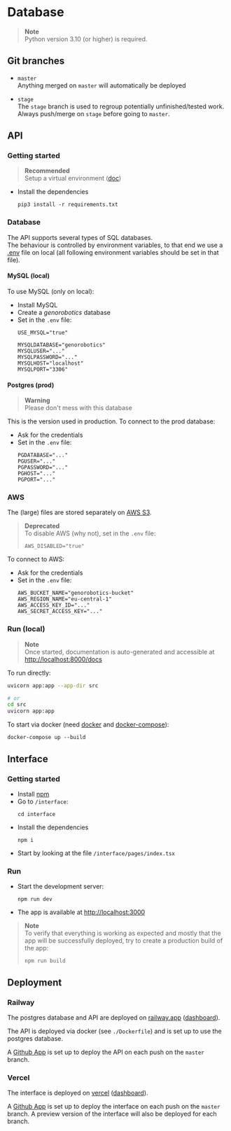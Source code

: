 # Database

> **Note**  
> Python version 3.10 (or higher) is required.

## Git branches

* `master`  
  Anything merged on `master` will automatically be deployed

* `stage`  
  The `stage` branch is used to regroup potentially unfinished/tested work.  
  Always push/merge on `stage` before going to `master`.

## API

### Getting started

> **Recommended**  
> Setup a virtual environment ([doc](https://docs.python.org/3.10/library/venv.html))

* Install the dependencies
    ```
    pip3 install -r requirements.txt
    ```

### Database

The API supports several types of SQL databases.  
The behaviour is controlled by environment variables, to that end we use a [.env](https://dev.to/jakewitcher/using-env-files-for-environment-variables-in-python-applications-55a1) file on local (all following environment variables should be set in that file).

#### MySQL (local)

To use MySQL (only on local):

* Install MySQL
* Create a *genorobotics* database
* Set in the `.env` file:
    ```
    USE_MYSQL="true"

    MYSQLDATABASE="genorobotics"
    MYSQLUSER="..."
    MYSQLPASSWORD="..."
    MYSQLHOST="localhost"
    MYSQLPORT="3306"
    ```

#### Postgres (prod)

> **Warning**  
> Please don't mess with this database

This is the version used in production.
To connect to the prod database:
* Ask for the credentials
* Set in the `.env` file:
    ```
    PGDATABASE="..."
    PGUSER="..."
    PGPASSWORD="..."
    PGHOST="..."
    PGPORT="..."
    ```

### AWS

The (large) files are stored separately on [AWS S3](https://aws.amazon.com/s3/).

> **Deprecated**  
> To disable AWS (why not), set in the `.env` file:
> ```
> AWS_DISABLED="true"
> ```

To connect to AWS:
* Ask for the credentials
* Set in the `.env` file:
    ```
    AWS_BUCKET_NAME="genorobotics-bucket"
    AWS_REGION_NAME="eu-central-1"
    AWS_ACCESS_KEY_ID="..."
    AWS_SECRET_ACCESS_KEY="..."
    ```


### Run (local)

> **Note**  
> Once started, documentation is auto-generated and accessible at [http://localhost:8000/docs](http://localhost:8000/docs)

To run directly:
```bash
uvicorn app:app --app-dir src

# or
cd src
uvicorn app:app
```

To start via docker (need [docker](https://www.docker.com/) and [docker-compose](https://docs.docker.com/compose/)):
```
docker-compose up --build
```

## Interface

### Getting started

* Install [npm](https://docs.npmjs.com/downloading-and-installing-node-js-and-npm)
* Go to `/interface`: 
    ```
    cd interface
    ```
* Install the dependencies
    ```
    npm i
    ```
* Start by looking at the file `/interface/pages/index.tsx`

### Run

* Start the development server:
    ```
    npm run dev
    ```
* The app is available at [http://localhost:3000](http://localhost:3000)

> **Note**  
> To verify that everything is working as expected and mostly that the app will be successfully deployed, try to create a production build of the app:
> ```
> npm run build
> ```

## Deployment

### Railway

The postgres database and API are deployed on [railway.app](https://railway.app) ([dashboard](https://railway.app/project/61f3ab90-4587-4fa7-bfba-20fb3255182a)).

The API is deployed via docker (see `./Dockerfile`) and is set up to use the postgres database.

A [Github App](https://docs.github.com/en/apps/creating-github-apps/creating-github-apps/about-apps) is set up to deploy the API on each push on the `master` branch.

### Vercel

The interface is deployed on [vercel](https://vercel.com/) ([dashboard](https://vercel.com/database/database)).

A [Github App](https://docs.github.com/en/actions) is set up to deploy the interface on each push on the `master` branch.
A preview version of the interface will also be deployed for each branch.